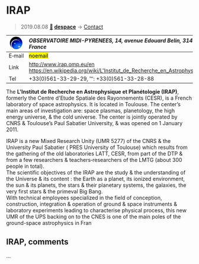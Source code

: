 # IRAP
> 2019.08.08 **[🚀](../index/index.md) [despace](index.md)** → [Contact](contact.md)

|[![](f/contact/i/irap_logo1_thumb.jpg)](f/contact/i/irap_logo1.png)|*OBSERVATOIRE MIDI-PYRENEES, 14, avenue Edouard Belin, 31400 TOULOUSE, France*|
|:--|:--|
|E‑mail|<mark>noemail</mark>|
|Link|<http://www.irap.omp.eu/en><br> <https://en.wikipedia.org/wiki/L'Institut_de_Recherche_en_Astrophysique_et_Planétologie>|
|Tel|+33(0)561-33-29-29, ℻: +33(0)561-33-28-88|

The **L'Institut de Recherche en Astrophysique et Planétologie (IRAP)**, formerly the Centre d'Etude Spatiale des Rayonnements (CESR), is a French laboratory of space astrophysics. It is located in Toulouse. The center’s main areas of investigation are: space plasmas, planetology, the high energy universe, & the cold universe. The center is jointly operated by CNRS & Toulouse’s Paul Sabatier University, & was opened on 1 January 2011.

IRAP is a new Mixed Research Unity (UMR 5277) of the  CNRS & the  University Paul Sabatier  ( PRES University of Toulouse) which results from the gathering of the old laboratories  LATT, CESR, from part of the DTP & from a few researchers & teachers‑researchers of the LMTG (about 300 people in total).  
The scientific objectives of the IRAP are the study & the understanding of the Universe & its content : the Earth as a planet, its ionized environment, the sun & its planets, the stars & their planetary systems, the galaxies, the very first stars & the primeval Big Bang.  
With technical employees specialized in the field of conception, construction, integration & operation of ground & space instruments & laboratory experiments leading to characterise physical process, this new UMR of the  UPS backing on to the CNES is one of the main poles of the ground-space astrophysics in Fran


<p style="page-break-after:always"> </p>

## IRAP, comments

…

